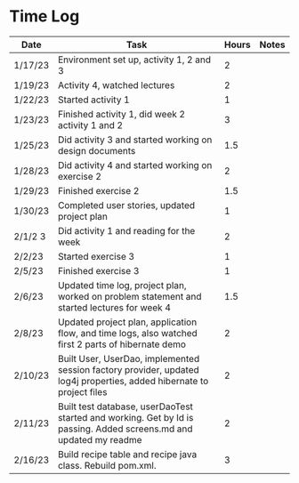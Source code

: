 # Time Log
| Date     | Task                                                                                                                  | Hours | Notes |
|----------|-----------------------------------------------------------------------------------------------------------------------|-------|-------|
| 1/17/23  | Environment set up, activity 1, 2 and 3                                                                               | 2     |       |
| 1/19/23  | Activity 4, watched lectures                                                                                          | 2     |       |
| 1/22/23  | Started activity 1                                                                                                    | 1     |       |
| 1/23/23  | Finished activity 1, did week 2 activity 1 and 2                                                                      | 3     |       |
| 1/25/23  | Did activity 3 and started working on design documents                                                                | 1.5   |       |
| 1/28/23  | Did activity 4 and started working on exercise 2                                                                      | 2     |       |
| 1/29/23  | Finished exercise 2                                                                                                   | 1.5   |       |
| 1/30/23  | Completed user stories, updated project plan                                                                          | 1     |       |
| 2/1/2 3  | Did activity 1 and reading for the week                                                                               | 2     |       |
| 2/2/23   | Started exercise 3                                                                                                    | 1     |       |
| 2/5/23   | Finished exercise 3                                                                                                   | 1     |       |
| 2/6/23   | Updated time log, project plan, worked on problem statement and started lectures for week 4                           | 1.5   |       |
| 2/8/23   | Updated project plan, application flow, and time logs, also watched first 2 parts of hibernate demo                   | 2     |       |
| 2/10/23  | Built User, UserDao, implemented session factory provider, updated log4j properties, added hibernate to project files | 2     |       |
| 2/11/23  | Built test database, userDaoTest started and working. Get by Id is passing. Added screens.md and updated my readme    | 2     |       |
| 2/16/23  | Build recipe table and recipe java class. Rebuild pom.xml.                                                            | 3     |       |